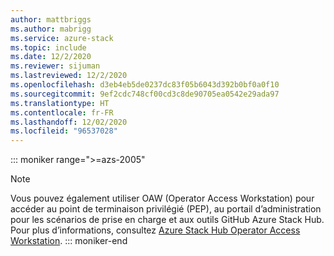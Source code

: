 ```yaml
---
author: mattbriggs
ms.author: mabrigg
ms.service: azure-stack
ms.topic: include
ms.date: 12/2/2020
ms.reviewer: sijuman
ms.lastreviewed: 12/2/2020
ms.openlocfilehash: d3eb4eb5de0237dc83f05b6043d392b0bf0a0f10
ms.sourcegitcommit: 9ef2cdc748cf00cd3c8de90705ea0542e29ada97
ms.translationtype: HT
ms.contentlocale: fr-FR
ms.lasthandoff: 12/02/2020
ms.locfileid: "96537028"
---
```

::: moniker range=">=azs-2005"
> [!Note] 
> Vous pouvez également utiliser OAW (Operator Access Workstation) pour accéder au point de terminaison privilégié (PEP), au portail d’administration pour les scénarios de prise en charge et aux outils GitHub Azure Stack Hub. Pour plus d’informations, consultez [Azure Stack Hub Operator Access Workstation](/azure-stack/operator/operator-access-workstation).
::: moniker-end